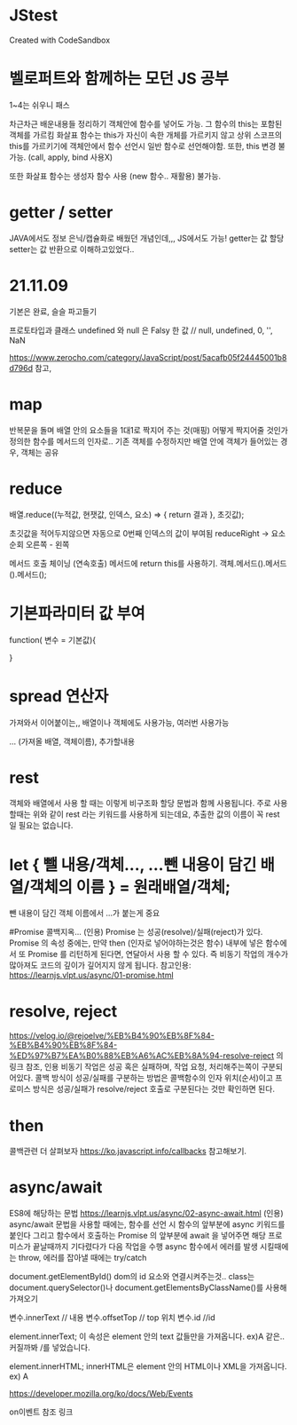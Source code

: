 # JStest

Created with CodeSandbox

# 벨로퍼트와 함께하는 모던 JS 공부

1~4는 쉬우니 패스

차근차근 배운내용들 정리하기
객체안에 함수를 넣어도 가능. 그 함수의 this는 포함된 객체를 가르킴
화살표 함수는 this가 자신이 속한 개체를 가르키지 않고 상위 스코프의 this를 가르키기에 객체안에서 함수 선언시 일반 함수로 선언해야함.
또한, this 변경 불가능. (call, apply, bind 사용X)

또한 화살표 함수는 생성자 함수 사용 (new 함수.. 재활용) 불가능.

# getter / setter

JAVA에서도 정보 은닉/캡슐화로 배웠던 개념인데,,, JS에서도 가능!
getter는 값 할당
setter는 값 반환으로 이해하고있었다..

# 21.11.09

기본은 완료, 슬슬 파고들기

프로토타입과 클래스
undefined 와 null 은 Falsy 한 값
// null, undefined, 0, '', NaN

https://www.zerocho.com/category/JavaScript/post/5acafb05f24445001b8d796d 참고,

# map

반복문을 돌며 배열 안의 요소들을 1대1로 짝지어 주는 것(매핑)
어떻게 짝지어줄 것인가 정의한 함수를 메서드의 인자로..
기존 객체를 수정하지만 배열 안에 객체가 들어있는 경우, 객체는 공유

# reduce

배열.reduce((누적값, 현잿값, 인덱스, 요소) => { return 결과 }, 초깃값);

초깃값을 적어두지않으면 자동으로 0번째 인덱스의 값이 부여됨
reduceRight -> 요소순회 오른쪽 - 왼쪽

메서드 호출 체이닝 (연속호출)
메서드에 return this를 사용하기.
객체.메서드().메서드().메서드();

# 기본파라미터 값 부여

function( 변수 = 기본값){

}

# spread 연산자

가져와서 이어붙이는,,
배열이나 객체에도 사용가능, 여러번 사용가능

... (가져올 배열, 객체이름),
추가할내용

# rest

객체와 배열에서 사용 할 때는 이렇게 비구조화 할당 문법과 함께 사용됩니다. 주로 사용 할때는 위와 같이 rest 라는 키워드를 사용하게 되는데요, 추출한 값의 이름이 꼭 rest 일 필요는 없습니다.

# let { 뺄 내용/객체..., ...뺀 내용이 담긴 배열/객체의 이름 } = 원래배열/객체;

뺀 내용이 담긴 객체 이름에서 ...가 붙는게 중요

#Promise
콜백지옥... (인용)
Promise 는 성공(resolve)/실패(reject)가 있다.
Promise 의 속성 중에는, 만약 then (인자로 넣어야하는것은 함수) 내부에 넣은 함수에서 또 Promise 를 리턴하게 된다면, 연달아서 사용 할 수 있다. 즉 비동기 작업의 개수가 많아져도 코드의 깊이가 깊어지지 않게 됩니다.
참고인용: https://learnjs.vlpt.us/async/01-promise.html

# resolve, reject

https://velog.io/@rejoelve/%EB%B4%90%EB%8F%84-%EB%B4%90%EB%8F%84-%ED%97%B7%EA%B0%88%EB%A6%AC%EB%8A%94-resolve-reject
의 링크 참조, 인용
비동기 작업은 성공 혹은 실패하며, 작업 요청, 처리해주는쪽이 구분되어있다.
콜백 방식이 성공/실패를 구분하는 방법은 콜백함수의 인자 위치(순서)이고
프로미스 방식은 성공/실패가 resolve/reject 호출로 구분된다는 것만 확인하면 된다.

# then

콜백관련 더 살펴보자
https://ko.javascript.info/callbacks
참고해보기.

# async/await

ES8에 해당하는 문법
https://learnjs.vlpt.us/async/02-async-await.html
(인용)
async/await 문법을 사용할 때에는, 함수를 선언 시 함수의 앞부분에 async 키워드를 붙인다
그리고 함수에서 호출하는 Promise 의 앞부분에 await 을 넣어주면 해당 프로미스가 끝날때까지 기다렸다가 다음 작업을 수행
async 함수에서 에러를 발생 시킬때에는 throw, 에러를 잡아낼 때에는 try/catch

document.getElementById()
dom의 id 요소와 연결시켜주는것..
class는 document.querySelector()나 document.getElementsByClassName()를 사용해 가져오기

변수.innerText // 내용
변수.offsetTop // top 위치
변수.id //id

element.innerText;
이 속성은 element 안의 text 값들만을 가져옵니다.
ex)</h1>A</h1> 같은..
커질까봐 /를 넣었습니다.

element.innerHTML;
innerHTML은 element 안의 HTML이나 XML을 가져옵니다.
ex) A

https://developer.mozilla.org/ko/docs/Web/Events

on이벤트 참조 링크
